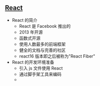 ## [React](https://www.reactjscn.com/)

- React 的简介
  - React 是 Facebook 推出的
  - 2013 年开源
  - 函数式开源
  - 使用人数最多的前端框架
  - 健全的文档与完善的社区
  - react16 版本即之后被称为"React Fiber"
- React 的开发环境准备
  - 引入 js 文件使用 React
  - 通过脚手架工具来编码
  - 